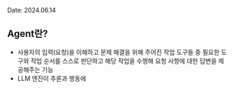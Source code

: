 Date: 2024.06.14

## Agent란?
- 사용자의 입력(요청)을 이해하고 문제 해결을 위해 주어진 작업 도구들 중 필요한 도구와 작업 순서를 스스로 판단하고 해당 작업을 수행해 요청 사항에 대한 답변을 제공해주는 기능
- LLM 엔진이 추론과 행동에